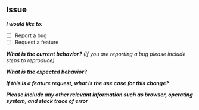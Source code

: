 ## Issue

_**I would like to:**_
- [ ] Report a bug
- [ ] Request a feature

_**What is the current behavior?** (If you are reporting a bug please include steps to reproduce)_


_**What is the expected behavior?**_


_**If this is a feature request, what is the use case for this change?**_


_**Please include any other relevant information such as browser, operating system, and stack trace of error**_
